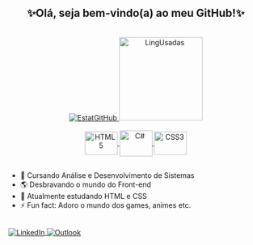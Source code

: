 <h2 align="center">✨Olá, seja bem-vindo(a) ao meu GitHub!✨</h2>

<div align="center"><br>
  
  <a href="https://github.com/lucianaTSoares">
    <img src="https://github-readme-stats.vercel.app/api?username=lucianaTSoares&show_icons=true&theme=midnight-purple&hide_border=true&locale=pt-br&hide_title=true" alt="EstatGitHub">
    <img src="https://github-readme-stats.vercel.app/api/top-langs/?username=lucianaTSoares&langs_count=10&theme=midnight-purple&hide_border=true&locale=pt-br" alt="LingUsadas" height="165">
  </a>

</div>

<div align="center"><br>
  
  <a href="https://github.com/lucianaTSoares">
    <img src="https://cdn.jsdelivr.net/gh/devicons/devicon/icons/html5/html5-plain.svg" alt="HTML5" height="46" width="65" align="center">
    <img src="https://cdn.jsdelivr.net/gh/devicons/devicon/icons/csharp/csharp-plain.svg" alt="C#" height="51" width="65" align="center">
    <img src="https://cdn.jsdelivr.net/gh/devicons/devicon/icons/css3/css3-plain.svg" alt="CSS3" height="46" width="65" align="center">
  </a>
  
</div>

##

- 🏫 Cursando Análise e Desenvolvimento de Sistemas 
- 🌎 Desbravando o mundo do Front-end
- 🌱 Atualmente estudando HTML e CSS
- ⚡ Fun fact: Adoro o mundo dos games, animes etc.

##

<div>
  
  <a href="https://www.linkedin.com/in/lucianatsoares/" target="_blank">
    <img src="https://img.shields.io/badge/LinkedIn-0077B5?style=for-the-badge&logo=linkedin&logoColor=white" alt="LinkedIn" align="center">
  </a>
  
  <a href="mailto:lucianat.s@hotmail.com" target="_blank">
    <img src="https://img.shields.io/badge/Microsoft_Outlook-0078D4?style=for-the-badge&logo=microsoft-outlook&logoColor=white" alt="Outlook" align="center">
  </a>
  
</div>
